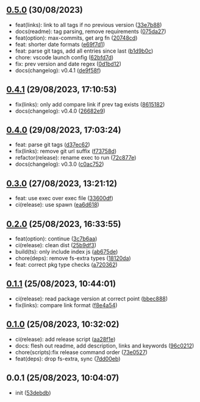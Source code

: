 ## [0.5.0](https://github.com/Daniel-Knights/changenog/compare/v0.4.1...v0.5.0) (30/08/2023)

- feat(links): link to all tags if no previous version ([33e7b88](https://github.com/Daniel-Knights/changenog/commit/33e7b8890799fb76f619faafdf710809a4cf8923))
- docs(readme): tag parsing, remove requirements ([075da27](https://github.com/Daniel-Knights/changenog/commit/075da27effd1745c631a3de51528b97341254022))
- feat(option): max-commits, get arg fn ([20748cd](https://github.com/Daniel-Knights/changenog/commit/20748cd725f6b252c200cc975b1d506e345d5f90))
- feat: shorter date formats ([e69f7d1](https://github.com/Daniel-Knights/changenog/commit/e69f7d175ba850cdd9b80a9ec32c10ed27ed8ed6))
- feat: parse git tags, add all entries since last ([b1d9b0c](https://github.com/Daniel-Knights/changenog/commit/b1d9b0ce6840daa65597fe1e03e54a830aa95c09))
- chore: vscode launch config ([62bfd7d](https://github.com/Daniel-Knights/changenog/commit/62bfd7dccba522e985b4fb51dd55408c6b5e6a5c))
- fix: prev version and date regex ([0d1bd12](https://github.com/Daniel-Knights/changenog/commit/0d1bd12284d598522d90afefefb9a399398c6b70))
- docs(changelog): v0.4.1 ([de9f58f](https://github.com/Daniel-Knights/changenog/commit/de9f58f35acf64bf428963081700e1194e8e7aaa))

## [0.4.1](https://github.com/Daniel-Knights/changenog/compare/v0.4.0...v0.4.1) (29/08/2023, 17:10:53)

- fix(links): only add compare link if prev tag exists ([8615182](https://github.com/Daniel-Knights/changenog/commit/86151826594b0644ba6f34ac4f07d1786ee91bb3))
- docs(changelog): v0.4.0 ([26682e9](https://github.com/Daniel-Knights/changenog/commit/26682e9a57ad279e31e9582b2e9aee6bf38b7942))

## [0.4.0](https://github.com/Daniel-Knights/changenog/compare/v0.3.0...v0.4.0) (29/08/2023, 17:03:24)

- feat: parse git tags ([d37ec62](https://github.com/Daniel-Knights/changenog/commit/d37ec62d46144a20811ada3aa1e62973c21baa95))
- fix(links): remove git url suffix ([f73758d](https://github.com/Daniel-Knights/changenog/commit/f73758d6d87d8c9ffdb3994b94e0b4f0df0d1689))
- refactor(release): rename exec to run ([72c877e](https://github.com/Daniel-Knights/changenog/commit/72c877e8196ae68e1bc6545be1cde5d5c3388103))
- docs(changelog): v0.3.0 ([c0ac752](https://github.com/Daniel-Knights/changenog/commit/c0ac752c41eeb10fecfb097bb2af19423141180a))

## [0.3.0](https://github.com/Daniel-Knights/changenog/compare/v0.2.0...v0.3.0) (27/08/2023, 13:21:12)

- feat: use exec over exec file ([33600df](https://github.com/Daniel-Knights/changenog/commit/33600df8a0ab55289ddce4baac3c038e0c99dfd3))
- ci(release): use spawn ([ea6d618](https://github.com/Daniel-Knights/changenog/commit/ea6d61880376d976c319c489bfaee34762055e97))

## [0.2.0](https://github.com/Daniel-Knights/changenog/compare/v0.1.1...v0.2.0) (25/08/2023, 16:33:55)

- feat(option): continue ([3c7b6aa](https://github.com/Daniel-Knights/changenog/commit/3c7b6aa3d480fc1e545f6726fc39908e29651780))
- ci(release): clean dist ([25b9df3](https://github.com/Daniel-Knights/changenog/commit/25b9df37fa12268323eafa6202478370877381e0))
- build(ts): only include index js ([ab675de](https://github.com/Daniel-Knights/changenog/commit/ab675deec0615e3382df411b04ae2c6d4081b6f5))
- chore(deps): remove fs-extra types ([18120da](https://github.com/Daniel-Knights/changenog/commit/18120da98a9c7296ff63467e77b95d7d3397c0ac))
- feat: correct pkg type checks ([a720362](https://github.com/Daniel-Knights/changenog/commit/a7203627758093ae1de414f045c8f8768dda8cb0))

## [0.1.1](https://github.com/Daniel-Knights/changenog/compare/v0.1.0...v0.1.1) (25/08/2023, 10:44:01)

- ci(release): read package version at correct point ([bbec888](https://github.com/Daniel-Knights/changenog/commit/bbec8888f1184d2d5030a7e10c92d3a20a08ef5b))
- fix(links): compare link format ([f8e4a54](https://github.com/Daniel-Knights/changenog/commit/f8e4a54fb3dcc03e79f6d46931c84ff038d24ea6))

## [0.1.0](https://github.com/Daniel-Knights/changenog/compare/v0.0.1...v0.1.0) (25/08/2023, 10:32:02)

- ci(release): add release script ([aa28f1e](https://github.com/Daniel-Knights/changenog/commit/aa28f1ee3eb686d4dfd5fe23a7658d64543a0078))
- docs: flesh out readme, add description, links and keywords ([96c0212](https://github.com/Daniel-Knights/changenog/commit/96c0212b4f0d9bf0eaeaccc3c0b34efd4a84fb6d))
- chore(scripts):fix release command order ([73e0527](https://github.com/Daniel-Knights/changenog/commit/73e052797679e4f83cf031928c4f142743cb6b26))
- feat(deps): drop fs-extra, sync ([7dd00eb](https://github.com/Daniel-Knights/changenog/commit/7dd00eb8b19d7001bef786d280c83511c0ae8724))

## 0.0.1 (25/08/2023, 10:04:07)

- init ([53debdb](https://github.com/Daniel-Knights/changenog/commit/53debdbb7b10d3f0150e653d30456d6f796d8e5e))